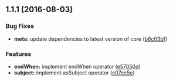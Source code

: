<a name="1.1.1"></a>
## 1.1.1 (2016-08-03)


### Bug Fixes

* **meta:** update dependencies to latest version of core ([b6c03b1](https://github.com/TylorS/tempest/commit/b6c03b1))


### Features

* **endWhen:** implement endWhen operator ([e57050d](https://github.com/TylorS/tempest/commit/e57050d))
* **subject:** implement asSubject operator ([e07cc5e](https://github.com/TylorS/tempest/commit/e07cc5e))



